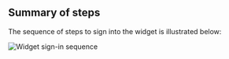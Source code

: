 ## Summary of steps

The sequence of steps to sign into the widget is illustrated below:

<div class="common-image-format">

![Widget sign-in sequence](/img/oie-embedded-sdk/oie-embedded-widget-use-case-sign-in.png
 "Widget sign-in sequence")

</div>
